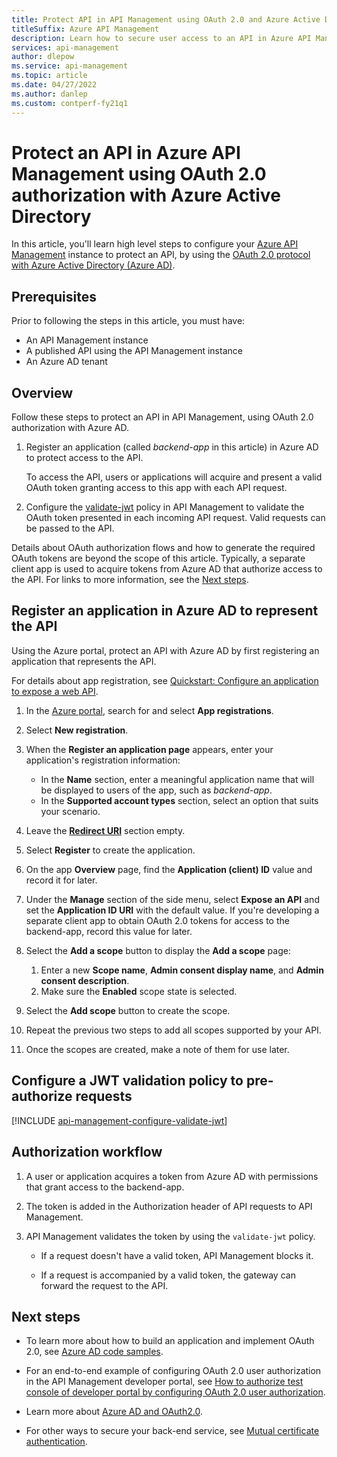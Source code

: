 ```yaml
---
title: Protect API in API Management using OAuth 2.0 and Azure Active Directory 
titleSuffix: Azure API Management
description: Learn how to secure user access to an API in Azure API Management with OAuth 2.0 user authorization and Azure Active Directory.
services: api-management
author: dlepow
ms.service: api-management
ms.topic: article
ms.date: 04/27/2022
ms.author: danlep
ms.custom: contperf-fy21q1
---
```


# Protect an API in Azure API Management using OAuth 2.0 authorization with Azure Active Directory 

In this article, you'll learn high level steps to configure your [Azure API Management](api-management-key-concepts.md) instance to protect an API, by using the [OAuth 2.0 protocol with Azure Active Directory (Azure AD)](../active-directory/develop/active-directory-v2-protocols.md). 

## Prerequisites

Prior to following the steps in this article, you must have:

- An API Management instance
- A published API using the API Management instance
- An Azure AD tenant

## Overview

Follow these steps to protect an API in API Management, using OAuth 2.0 authorization with Azure AD.

1. Register an application (called *backend-app* in this article) in Azure AD to protect access to the API. 

    To access the API, users or applications will acquire and present a valid OAuth token granting access to this app with each API request.

1. Configure the [validate-jwt](api-management-access-restriction-policies.md#ValidateJWT) policy in API Management to validate the OAuth token presented in each incoming API request. Valid requests can be passed to the API.

Details about OAuth authorization flows and how to generate the required OAuth tokens are beyond the scope of this article. Typically, a separate client app is used to acquire tokens from Azure AD that authorize access to the API. For links to more information, see the [Next steps](#next-steps).

## Register an application in Azure AD to represent the API

Using the Azure portal, protect an API with Azure AD by first registering an application that represents the API. 

For details about app registration, see [Quickstart: Configure an application to expose a web API](../active-directory/develop/quickstart-configure-app-expose-web-apis.md).

1. In the [Azure portal](https://portal.azure.com), search for and select **App registrations**.

1. Select **New registration**. 

1. When the **Register an application page** appears, enter your application's registration information:

   - In the **Name** section, enter a meaningful application name that will be displayed to users of the app, such as *backend-app*. 
   - In the **Supported account types** section, select an option that suits your scenario. 

1. Leave the [**Redirect URI**](../active-directory/develop/reply-url.md) section empty.

1. Select **Register** to create the application. 

1. On the app **Overview** page, find the **Application (client) ID** value and record it for later.

1. Under the **Manage** section of the side menu, select **Expose an API** and set the **Application ID URI** with the default value. If you're developing a separate client app to obtain OAuth 2.0 tokens for access to the backend-app, record this value for later.

1. Select the **Add a scope** button to display the **Add a scope** page:
    1. Enter a new **Scope name**, **Admin consent display name**, and **Admin consent description**.
    1. Make sure the **Enabled** scope state is selected.

1. Select the **Add scope** button to create the scope. 

1. Repeat the previous two steps to add all scopes supported by your API.

1. Once the scopes are created, make a note of them for use later. 

## Configure a JWT validation policy to pre-authorize requests

[!INCLUDE [api-management-configure-validate-jwt](../../includes/api-management-configure-validate-jwt.md)]

## Authorization workflow

1. A user or application acquires a token from Azure AD with permissions that grant access to the backend-app. 

1. The token is added in the Authorization header of API requests to API Management. 

1. API Management validates the token by using the `validate-jwt` policy. 

    * If a request doesn't have a valid token, API Management blocks it. 

    * If a request is accompanied by a valid token, the gateway can forward the request to the API. 

## Next steps

* To learn more about how to build an application and implement OAuth 2.0, see [Azure AD code samples](../active-directory/develop/sample-v2-code.md).

* For an end-to-end example of configuring OAuth 2.0 user authorization in the API Management developer portal, see [How to authorize test console of developer portal by configuring OAuth 2.0 user authorization](api-management-howto-oauth2.md).

- Learn more about [Azure AD and OAuth2.0](../active-directory/develop/authentication-vs-authorization.md).

- For other ways to secure your back-end service, see [Mutual certificate authentication](./api-management-howto-mutual-certificates.md).


